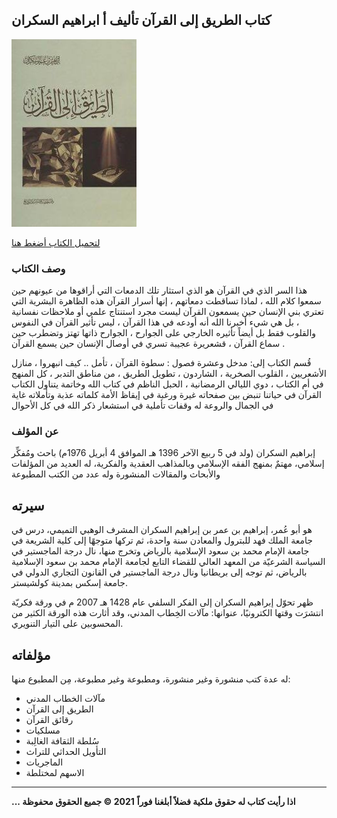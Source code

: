 ## كتاب الطريق إلى القرآن تأليف أ ابراهيم السكران 
![](https://raw.githubusercontent.com/iqraa4u/iqraa4u.github.io/main/images%20(27).jpeg)

[لتحميل الكتاب أضغط هنا ](https://foulabook.com/book/downloading/546477101)
### وصف الكتاب
هذا السر الذي في القرآن هو الذي استثار تلك الدمعات التي أراقوها من عيونهم حين سمعوا كلام الله ، لماذا تساقطت دمعاتهم ، إنها أسرار القرآن هذه الظاهرة البشرية التي تعتري بني الإنسان حين يسمعون القرآن ليست مجرد استنتاج علمي أو ملاحظات نفسانية ، بل هي شيء أخبرنا الله أنه أودعه في هذا القرآن ، ليس تأثير القرآن في النفوس والقلوب فقط بل أيضاً تأثيره الخارجي على الجوارح ، الجوارح ذاتها تهتز وتضطرب حين سماع القرآن ، قشعريرة عجيبة تسري في أوصال الإنسان حين يسمع القرآن .

قُسم الكتاب إلى: مدخل وعشرة فصول :
سطوة القرآن ، تأمل .. كيف انبهروا ، منازل الأشعريين ،
القلوب الصخرية ، الشاردون ، تطويل الطريق ، من مناطق التدبر ، كل المنهج في أم الكتاب ، دوي الليالي الرمضانية ، الحبل الناظم في كتاب الله
وخاتمة يتناول الكتاب القرآن في حياتنا
تنبض بين صفحاته غيرة ورغبة في إيقاظ الأمة كلماته عذبة وتأملاته غاية في الجمال والروعة له وقفات تأملية في استشعار ذكر الله في كل الأحوال
### عن المؤلف 

إبراهيم السكران (ولد في 5 ربيع الآخر 1396 هـ الموافق 4 أبريل 1976م) باحث ومُفكِّر إسلامي، مهتمٌ بمنهج الفقه الإسلامي وبالمذاهب العقدية والفكرية، له العديد من المؤلفات والأبحاث والمقالات المنشورة وله عدد من الكتب المطبوعة
## سيرته
هو أبو عُمر، إبراهيم بن عمر بن إبراهيم السكران المشرف الوهبي التميمي، درس في جامعة الملك فهد للبترول والمعادن سنة واحدة، ثم تركها متوجهًا إلى كلية الشريعة في جامعة الإمام محمد بن سعود الإسلامية بالرياض وتخرج منها، نال درجة الماجستير في السياسة الشرعيّة من المعهد العالي للقضاء التابع لجامعة الإمام محمد بن سعود الإسلامية بالرياض، ثم توجه إلى بريطانيا ونال درجة الماجستير في القانون التجاري الدولي في جامعة إسكس بمدينة كولشيستر.

ظهر تحوّل إبراهيم السكران إلى الفكر السلفي عام 1428 هـ 2007 م في ورقة فكريّة انتشرَت وقتها الكترونيًا، عنوانها: مآلات الخِطاب المدني، وقد أثارت هذه الورقة الكثير من المحسوبين على التيار التنويري.
## مؤلفاته
له عدة كتب منشورة وغير منشورة، ومطبوعة وغير مطبوعة، مِن المطبوع منها: 
- مآلات الخطاب المدني
- الطريق إلى القرآن 
- رقائق القرآن 
- مسلكيات 
- سُلطة الثقافة الغالِبة 
- التأويل الحداثي للتراث 
- الماجريات 
- الاسهم لمختلطة


------
**... اذا رأيت كتاب له حقوق ملكية فضلاً أبلغنا فوراً**
**2021 © جميع الحقوق محفوظة**
